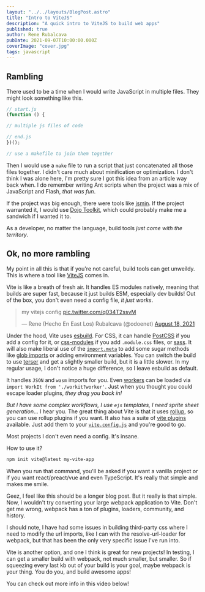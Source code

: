 ```yaml
---
layout: "../../layouts/BlogPost.astro"
title: "Intro to ViteJS"
description: "A quick intro to ViteJS to build web apps"
published: true
author: Rene Rubalcava
pubDate: 2021-09-07T10:00:00.000Z
coverImage: "cover.jpg"
tags: javascript
---
```


## Rambling

There used to be a time when I would write JavaScript in multiple files. They might look something like this.

```js
// start.js
(function () {

// multiple js files of code

// end.js
})();

// use a makefile to join them together
```

Then I would use a `make` file to run a script that just concatenated all those files together. I didn't care much about minification or optimization. I don't think I was alone here, I'm pretty sure I got this idea from an article way back when. I do remember writing Ant scripts when the project was a mix of JavaScript and Flash, _that was fun_.

If the project was big enough, there were tools like [jsmin](https://www.crockford.com/jsmin.html). If the project warranted it, I would use [Dojo Toolkit](https://dojotoolkit.org/), which could probably make me a sandwich if I wanted it to.

As a developer, no matter the language, build tools _just come with the territory_.

## Ok, no more rambling

My point in all this is that if you're not careful, build tools can get unweildy. This is where a tool like [ViteJS](https://vitejs.dev/) comes in.

Vite is like a breath of fresh air. It handles ES modules natively, meaning that builds are super fast, because it just builds ESM, especially dev builds! Out of the box, you don't even need a config file, _it just works_.

<blockquote class="twitter-tweet"><p lang="pl" dir="ltr">my vitejs config <a href="https://t.co/q034T2ssvM">pic.twitter.com/q034T2ssvM</a></p>&mdash; Rene (Hecho En East Los) Rubalcava (@odoenet) <a href="https://twitter.com/odoenet/status/1428017428441681926?ref_src=twsrc%5Etfw">August 18, 2021</a></blockquote> <script async src="https://platform.twitter.com/widgets.js" charset="utf-8"></script>

Under the hood, Vite uses [esbuild](http://esbuild.github.io/). For CSS, it can handle [PostCSS](https://postcss.org/) if you add a config for it, or [css-modules](https://github.com/css-modules/css-modules) if you add `.module.css` files, or [sass](https://sass-lang.com/). It will also make liberal use of the [`import.meta`](https://developer.mozilla.org/en-US/docs/Web/JavaScript/Reference/Statements/import.meta) to add some sugar methods like [glob imports](https://vitejs.dev/guide/features.html#glob-import) or adding environment variables. You can switch the build to use [terser](https://terser.org/) and get a slightly smaller build, but it is a little slower. In my regular usage, I don't notice a huge difference, so I leave esbuild as default.

It handles `JSON` and `wasm` imports for you. Even [workers](https://vitejs.dev/guide/features.html#web-workers) can be loaded via `import WorkIt from './workit?worker'`. Just when you thought you could escape loader plugins, _they drag you back in!_

_But I have some complex workflows, I use `ejs` templates, I need sprite sheet generation_... I hear you. The great thing about Vite is that it uses [rollup](https://www.rollupjs.org/), so you can use rollup plugins if you want. It also has a suite of [vite plugins](https://github.com/vitejs/awesome-vite#plugins) available. Just add them to your [`vite.config.js`](https://vitejs.dev/config/) and you're good to go.

Most projects I don't even need a config. It's insane.

How to use it?

```bash
npm init vite@latest my-vite-app
```

When you run that command, you'll be asked if you want a vanilla project or if you want react/preact/vue and even TypeScript. It's really that simple and makes me smile.

Geez, I feel like this should be a longer blog post. But it really is that simple. Now, I wouldn't try converting your large webpack application to Vite. Don't get me wrong, webpack has a ton of plugins, loaders, community, and history.

I should note, I have had some issues in building third-party css where I need to modify the url imports, like I can with the resolve-url-loader for webpack, but that has been the only very specific issue I've run into.

Vite is another option, and one I think is great for new projects! In testing, I can get a smaller build with webpack, not much smaller, but smaller. So if squeezing every last kb out of your build is your goal, maybe webpack is your thing. You do you, and build awesome apps!

You can check out more info in this video below!

<lite-youtube videoid="sV1Tcie2SR8"></lite-youtube>
